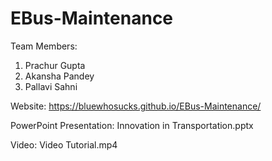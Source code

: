 # EBus-Maintenance
Team Members:
1. Prachur Gupta
2. Akansha Pandey
3. Pallavi Sahni

Website: https://bluewhosucks.github.io/EBus-Maintenance/

PowerPoint Presentation: Innovation in Transportation.pptx

Video: Video Tutorial.mp4
